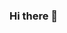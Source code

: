 ### Hi there 👋

<!--
**amarmeddahi/amarmeddahi** is a ✨ _special_ ✨ repository because its `README.md` (this file) appears on your GitHub profile.

Here are some ideas to get you started:

- 🔭 I’m currently working on ...
- 🌱 I’m currently learning ...
- 👯 I’m looking to collaborate on ...
- 🤔 I’m looking for help with ...
- 💬 Ask me about ...
- 📫 How to reach me: amar.meddahi1@gmail.com
- 😄 Pronouns: ...
- ⚡ Fun fact: ...
-->
